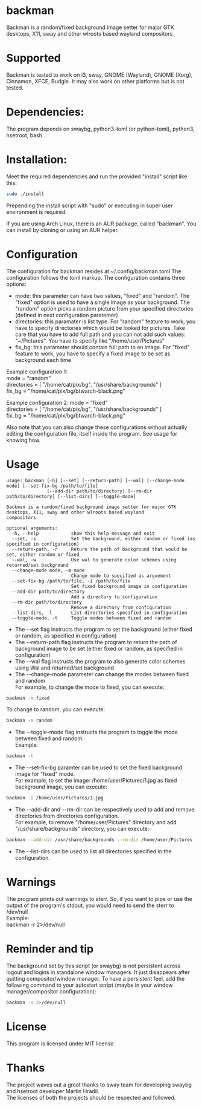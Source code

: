 # backman
Backman is a random/fixed background image setter for major GTK desktops, X11, sway and other wlroots based wayland compositors

# Supported
Backman is tested to work on i3, sway, GNOME (Wayland), GNOME (Xorg), Cinnamon, XFCE, Budgie. It may also work on other platforms but is not tested.

# Dependencies:
The program depends on swaybg, python3-toml (or python-toml), python3, hsetroot, bash

# Installation:
Meet the required dependencies and run the provided "install" script like this:   
```bash
sudo ./install   
```  
Prepending the install script with "sudo" or executing in super user environment is required.
  
If you are using Arch Linux, there is an AUR package, called "backman". You can install by cloning or using an AUR helper.  
   
# Configuration
The configuration for backman resides at ~/.config/backman.toml The configuration follows the toml markup. The configuration contains three options:
- mode: this parameter can have two values, "fixed" and "random". The "fixed" option is used to have a single image as your background. The "random" option picks a random picture from your specified directories (defined in next configuration paratemer)   
- directories: this paramater is list type. For "random" feature to work, you have to specify directories which would be looked for pictures. Take care that you have to add full path and you can not add such values: "~/Pictures". You have to specify like "/home/user/Pictures"   
- fix_bg: this parameter should contain full path to an image. For "fixed" feature to work, you have to specify a fixed image to be set as background each time   
   
Example configuration 1:   
mode = "random"   
directories = [ "/home/cat/pix/bg", "/usr/share/backgrounds" ]   
fix_bg = "/home/cat/pix/bg/btwarch-black.png"   
   
Example configuration 2:
mode = "fixed"   
directories = [ "/home/cat/pix/bg", "/usr/share/backgrounds" ]   
fix_bg = "/home/cat/pix/bg/btwarch-black.png"   
  
Also note that you can also change these configurations without actually editing the configuration file, itself inside the program. See usage for knowing how.   

# Usage
```
usage: backman [-h] [--set] [--return-path] [--wal] [--change-mode mode] [--set-fix-bg /path/to/file]
               [--add-dir path/to/directory] [--rm-dir path/to/directory] [--list-dirs] [--toggle-mode]

Backman is a random/fixed background image setter for major GTK desktops, X11, sway and other wlroots based wayland
compositors

optional arguments:
  -h, --help            show this help message and exit
  --set, -s             Set the background, either random or fixed (as specified in configuration)
  --return-path, -r     Return the path of background that would be set, either random or fixed
  --wal, -w             Use wal to generate color schemes using returned/set background
  --change-mode mode, -m mode
                        Change mode to specified as arguement
  --set-fix-bg /path/to/file, -i /path/to/file
                        Set fixed background image in configuration
  --add-dir path/to/directory
                        Add a directory to configuration
  --rm-dir path/to/directory
                        Remove a directory from configuration
  --list-dirs, -l       List directories specified in configuration
  --toggle-mode, -t     Toggle modes between fixed and random
```   
- The --set flag instructs the program to set the background (either fixed or random, as specified in configuration)
- The --return-path flag instructs the program to return the path of background image to be set (either fixed or random, as specified in configuration)   
- The --wal flag instructs the program to also generate color schemes using Wal and returned/set background
- The --change-mode parameter can change the modes between fixed and random   
 For example, to change the mode to fixed, you can execute:   
```bash
backman -m fixed   
```   
To change to random, you can execute:   
```bash
backman -m random   
```   
- The --toggle-mode flag instructs the program to toggle the mode between fixed and random.   
Example:   
```bash
backman -t   
```   
- The --set-fix-bg paramter can be used to set the fixed background image for "fixed" mode.   
For example, to set the image: /home/user/Pictures/1.jpg as fixed background image, you can execute:   
```bash
backman -i /home/user/Pictures/1.jpg   
```   
- The --add-dir and --rm-dir can be respectively used to add and remove directories from directories configuration.   
For example, to remove "/home/user/Pictures" directory and add "/usr/share/backgrounds" directory, you can execute:   
```bash
backman --add-dir /usr/share/backgrounds --rm-dir /home/user/Pictures   
```   
- The --list-dirs can be used to list all directories specified in the configuration.   

# Warnings
The program prints out warnings to sterr. So, if you want to pipe or use the output of the program's stdout, you would need to send the sterr to /dev/null   
Example:   
backman -r 2>/dev/null  

# Reminder and tip
The background set by this script (or swaybg) is not persistent across logout and logins in standalone window managers. It just disappears after quitting compositor/window manager. To have a persistent feel, add the following command to your autostart script (maybe in your window manager/compositor configuration):   
```bash
backman -s 2>/dev/null  
```  

# License
This program is licensed under MIT license

# Thanks
The project waves out a great thanks to sway team for developing swaybg and hsetroot developer Martin Hradil.  
The licenses of both the projects should be respected and followed.  
